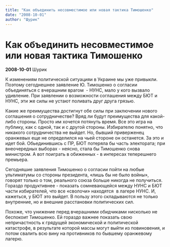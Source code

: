 ```yaml
---
title: "Как объединить несовместимое или новая тактика Тимошенко"
date: "2008-10-01"
author: "Шурик"
---
```


# Как объединить несовместимое или новая тактика Тимошенко

**2008-10-01** Шурик

К изменениям политической ситуацияи в Украине мы уже привыкли. Поэтому сегоднешнее заявление Ю. Тимошенко о согласии объединяться с вчерашним врагом  - НУНС, мало у кого вызвало удивление. При заявлении о возможности соглашения между БЮТ и НУНС, эти же силы не устают поливать друг друга грязью.

Какие же преимущества достигнут обе силы при заключении нового соглашения о сотрудничестве? Вряд ли будут преимущества для какой-либо стороны. Просто им хочется потянуть время. Все это игра на публику, как с одной, так и с другой стороны. Избирателю понятно, что никакого сотрудничества не выйдет. Но, бывший приверженец оранжевых еще не определился на чьей стороне он останется. За это и идет бой. Обьединившись с ПР, БЮТ потеряла бы часть электората; при внеочередных выборах - неясно, стала бы Тимошенко снова министром. А вот поиграть в обиженных - в интересах теперешнего премьера.

Сегодняшие заявления Тимошенко о согласии пойти на любые ультиматумы со стороны президента, «лишь бы не было войны», говорят только о том, реального союза больше никогда не получиться. Гораздо продуктивнее - показать сомневающейся между НУНС и БЮТ части избирателей, что все «сволочи» находятся  в лагере НУНС. И, кажеться, у БЮТ это выйдет. В пользу этого складываются не только внутренние, но и внешние расстановки политических сил.

Похоже, что унижение перед вчерашними обидчиками нисколько не беспокоит Тимошенко. Ей гораздо важнее показать свою непричастность к грядущей экономической и политической катастрофе, в результате которой массы могут выйти из повиновения, и потом свалить всю вину на противников по бывшему оранжевому лагерю.